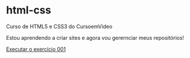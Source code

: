 # html-css
Curso de HTML5 e CSS3 do CursoemVideo

Estou aprendendo a criar sites e agora vou gerernciar meus repositórios!

<a href="exercicios/ex001/index.html">Executar o exercício 001</a>